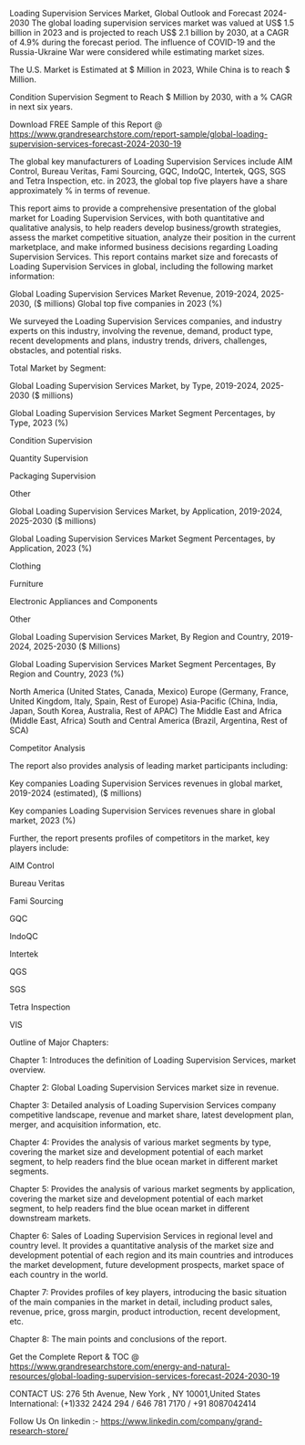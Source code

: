 Loading Supervision Services Market, Global Outlook and Forecast 2024-2030
The global loading supervision services market was valued at US$ 1.5 billion in 2023 and is projected to reach US$ 2.1 billion by 2030, at a CAGR of 4.9% during the forecast period. The influence of COVID-19 and the Russia-Ukraine War were considered while estimating market sizes.

The U.S. Market is Estimated at $ Million in 2023, While China is to reach $ Million.

Condition Supervision Segment to Reach $ Million by 2030, with a % CAGR in next six years.

Download FREE Sample of this Report @ https://www.grandresearchstore.com/report-sample/global-loading-supervision-services-forecast-2024-2030-19

The global key manufacturers of Loading Supervision Services include AIM Control, Bureau Veritas, Fami Sourcing, GQC, IndoQC, Intertek, QGS, SGS and Tetra Inspection, etc. in 2023, the global top five players have a share approximately % in terms of revenue.

This report aims to provide a comprehensive presentation of the global market for Loading Supervision Services, with both quantitative and qualitative analysis, to help readers develop business/growth strategies, assess the market competitive situation, analyze their position in the current marketplace, and make informed business decisions regarding Loading Supervision Services. This report contains market size and forecasts of Loading Supervision Services in global, including the following market information:

Global Loading Supervision Services Market Revenue, 2019-2024, 2025-2030, ($ millions)
Global top five companies in 2023 (%)

We surveyed the Loading Supervision Services companies, and industry experts on this industry, involving the revenue, demand, product type, recent developments and plans, industry trends, drivers, challenges, obstacles, and potential risks.

Total Market by Segment:

Global Loading Supervision Services Market, by Type, 2019-2024, 2025-2030 ($ millions)

Global Loading Supervision Services Market Segment Percentages, by Type, 2023 (%)

Condition Supervision

Quantity Supervision

Packaging Supervision

Other

Global Loading Supervision Services Market, by Application, 2019-2024, 2025-2030 ($ millions)

Global Loading Supervision Services Market Segment Percentages, by Application, 2023 (%)

Clothing

Furniture

Electronic Appliances and Components

Other

Global Loading Supervision Services Market, By Region and Country, 2019-2024, 2025-2030 ($ Millions)

Global Loading Supervision Services Market Segment Percentages, By Region and Country, 2023 (%)

North America (United States, Canada, Mexico)
Europe (Germany, France, United Kingdom, Italy, Spain, Rest of Europe)
Asia-Pacific (China, India, Japan, South Korea, Australia, Rest of APAC)
The Middle East and Africa (Middle East, Africa)
South and Central America (Brazil, Argentina, Rest of SCA)

Competitor Analysis

The report also provides analysis of leading market participants including:

Key companies Loading Supervision Services revenues in global market, 2019-2024 (estimated), ($ millions)

Key companies Loading Supervision Services revenues share in global market, 2023 (%)

Further, the report presents profiles of competitors in the market, key players include:

AIM Control

Bureau Veritas

Fami Sourcing

GQC

IndoQC

Intertek

QGS

SGS

Tetra Inspection

VIS

Outline of Major Chapters:

Chapter 1: Introduces the definition of Loading Supervision Services, market overview.

Chapter 2: Global Loading Supervision Services market size in revenue.

Chapter 3: Detailed analysis of Loading Supervision Services company competitive landscape, revenue and market share, latest development plan, merger, and acquisition information, etc.

Chapter 4: Provides the analysis of various market segments by type, covering the market size and development potential of each market segment, to help readers find the blue ocean market in different market segments.

Chapter 5: Provides the analysis of various market segments by application, covering the market size and development potential of each market segment, to help readers find the blue ocean market in different downstream markets.

Chapter 6: Sales of Loading Supervision Services in regional level and country level. It provides a quantitative analysis of the market size and development potential of each region and its main countries and introduces the market development, future development prospects, market space of each country in the world.

Chapter 7: Provides profiles of key players, introducing the basic situation of the main companies in the market in detail, including product sales, revenue, price, gross margin, product introduction, recent development, etc.

Chapter 8: The main points and conclusions of the report.

Get the Complete Report & TOC @ https://www.grandresearchstore.com/energy-and-natural-resources/global-loading-supervision-services-forecast-2024-2030-19

CONTACT US:
276 5th Avenue, New York , NY 10001,United States
International: (+1)332 2424 294 / 646 781 7170 / +91 8087042414

Follow Us On linkedin :- https://www.linkedin.com/company/grand-research-store/

